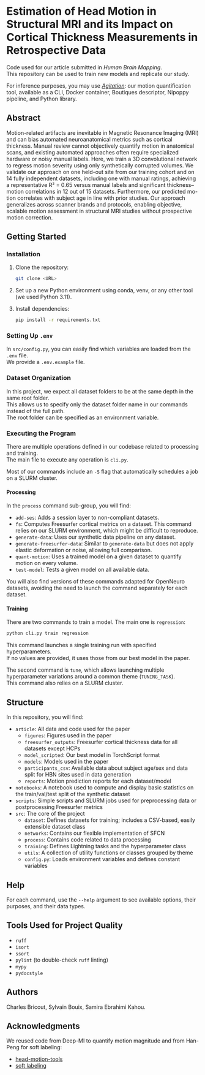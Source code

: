 # Estimation of Head Motion in Structural MRI and its Impact on Cortical Thickness Measurements in Retrospective Data

Code used for our article submitted in *Human Brain Mapping*.  
This repository can be used to train new models and replicate our study.

For inference purposes, you may use [*Agitation*](https://github.com/Neuro-iX/agitation): our motion quantification tool, available as a CLI, Docker container, Boutiques descriptor, Nipoppy pipeline, and Python library.

## Abstract

Motion-related artifacts are inevitable in Magnetic Resonance Imaging (MRI)
and can bias automated neuroanatomical metrics such as cortical thickness. Manual review
cannot objectively quantify motion in anatomical scans, and existing automated approaches
often require specialized hardware or noisy manual labels. Here, we train a 3D convolutional
network to regress motion severity using only synthetically corrupted volumes. We validate
our approach on one held-out site from our training cohort and on 14 fully independent datasets, including
one with manual ratings, achieving a representative R² = 0.65 versus manual labels and
significant thickness–motion correlations in 12 out of 15 datasets. Furthermore, our predicted mo-
tion correlates with subject age in line with prior studies. Our approach generalizes across
scanner brands and protocols, enabling objective, scalable motion assessment in structural
MRI studies without prospective motion correction.

## Getting Started

### Installation

1. Clone the repository:

    ```bash
    git clone <URL>
    ```

2. Set up a new Python environment using conda, venv, or any other tool (we used Python 3.11).  
3. Install dependencies:

    ```bash
    pip install -r requirements.txt
    ```

### Setting Up `.env`

In `src/config.py`, you can easily find which variables are loaded from the `.env` file.  
We provide a `.env.example` file.

### Dataset Organization

In this project, we expect all dataset folders to be at the same depth in the same root folder.  
This allows us to specify only the dataset folder name in our commands instead of the full path.  
The root folder can be specified as an environment variable.

### Executing the Program

There are multiple operations defined in our codebase related to processing and training.  
The main file to execute any operation is `cli.py`.

Most of our commands include an `-S` flag that automatically schedules a job on a SLURM cluster.  

#### Processing

In the `process` command sub-group, you will find:

- `add-ses`: Adds a session layer to non-compliant datasets.  
- `fs`: Computes Freesurfer cortical metrics on a dataset. This command relies on our SLURM environment, which might be difficult to reproduce.  
- `generate-data`: Uses our synthetic data pipeline on any dataset.  
- `generate-freesurfer-data`: Similar to `generate-data` but does not apply elastic deformation or noise, allowing full comparison.  
- `quant-motion`: Uses a trained model on a given dataset to quantify motion on every volume.  
- `test-model`: Tests a given model on all available data.  

You will also find versions of these commands adapted for OpenNeuro datasets, avoiding the need to launch the command separately for each dataset.

#### Training

There are two commands to train a model. The main one is `regression`:

```bash
python cli.py train regression
```

This command launches a single training run with specified hyperparameters.  
If no values are provided, it uses those from our best model in the paper.

The second command is `tune`, which allows launching multiple hyperparameter variations around a common theme (`TUNING_TASK`).  
This command also relies on a SLURM cluster.

## Structure

In this repository, you will find:

- `article`: All data and code used for the paper  
    - `figures`: Figures used in the paper  
    - `freesurfer_outputs`: Freesurfer cortical thickness data for all datasets except HCPs  
    - `model_scripted`: Our best model in TorchScript format  
    - `models`: Models used in the paper  
    - `participants_csv`: Available data about subject age/sex and data split for HBN sites used in data generation  
    - `reports`: Motion prediction reports for each dataset/model  
- `notebooks`: A notebook used to compute and display basic statistics on the train/val/test split of the synthetic dataset  
- `scripts`: Simple scripts and SLURM jobs used for preprocessing data or postprocessing Freesurfer metrics  
- `src`: The core of the project  
    - `dataset`: Defines datasets for training; includes a CSV-based, easily extensible dataset class  
    - `networks`: Contains our flexible implementation of SFCN  
    - `process`: Contains code related to data processing  
    - `training`: Defines Lightning tasks and the hyperparameter class  
    - `utils`: A collection of utility functions or classes grouped by theme  
    - `config.py`: Loads environment variables and defines constant variables  

## Help

For each command, use the `--help` argument to see available options, their purposes, and their data types.

## Tools Used for Project Quality

- `ruff`  
- `isort`  
- `ssort`  
- `pylint` (to double-check `ruff` linting)  
- `mypy`  
- `pydocstyle`  

## Authors

Charles Bricout, Sylvain Bouix, Samira Ebrahimi Kahou.

## Acknowledgments

We reused code from Deep-MI to quantify motion magnitude and from Han-Peng for soft labeling:

- [head-motion-tools](https://github.com/Deep-MI/head-motion-tools/tree/main)  
- [soft labeling](https://github.com/ha-ha-ha-han/UKBiobank_deep_pretrain/tree/master)
